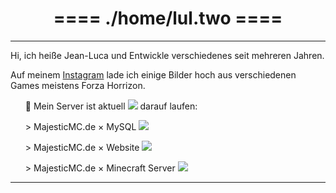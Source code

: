 <center><h1> ==== ./home/lul.two ==== </h1></center>
<hr>
Hi, ich heiße Jean-Luca und Entwickle verschiedenes seit mehreren Jahren.

Auf meinem <a href="https://instagram.com/lul2two">Instagram</a> lade ich einige Bilder hoch aus verschiedenen Games meistens Forza Horrizon.

 <ol>💼 Mein Server ist aktuell <img src="https://status.majesticmc.de/api/badge/1/status"> darauf laufen:</ol>
  <ol>> MajesticMC.de × MySQL <img src="https://status.majesticmc.de/api/badge/2/status"></ol>
  <ol>> MajesticMC.de × Website <img src="https://status.majesticmc.de/api/badge/4/status"></ol>
  <ol>> MajesticMC.de × Minecraft Server <img src="https://status.majesticmc.de/api/badge/5/status"></ol>
<hr>
